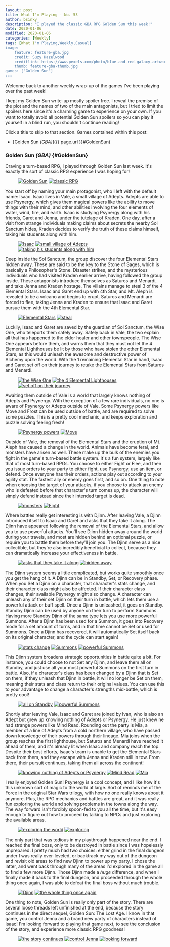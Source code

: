 ```yaml
---
layout: post
title: What I'm Playing - No. 53
author: bsinky
description: "I played the classic GBA RPG Golden Sun this week!"
date: 2020-01-06
modified: 2020-01-06
categories: [Weekly]
tags: [What I'm Playing,Weekly,Casual]
image:
    feature: feature-gba.jpg
    credit: Suzy Hazelwood
    creditlink: https://www.pexels.com/photo/blue-and-red-galaxy-artwork-1629236/
    thumb: feature-gba-thumb.jpg
games: ["Golden Sun"]
---
```


Welcome back to another weekly wrap-up of the games I've been playing over the
past week!

I kept my Golden Sun write-up mostly spoiler free. I reveal the premise of the
plot and the names of two of the main antagonists, but I tried to limit the
spoilers here since it's a charming game to experience on your own. If you want
to totally avoid all potential Golden Sun spoilers so you can play it yourself
in a blind run, you shouldn't continue reading!

Click a title to skip to that section. Games contained within this post:

 - [Golden Sun *(GBA)*]({{ page.url }}#GoldenSun)

<!--more-->

### Golden Sun *(GBA)*    {#GoldenSun}

Craving a turn-based RPG, I played through Golden Sun last week. It's exactly
the sort of classic RPG experience I was hoping for!

<figure class="half">
    <a href="https://i.imgur.com/XYUogCN.png"><img src="https://i.imgur.com/XYUogCNm.png" alt="Golden Sun"/></a>
    <a href="https://i.imgur.com/Y3zBCAf.png"><img src="https://i.imgur.com/Y3zBCAfm.png" alt="classic RPG"/></a>
</figure>

You start off by naming your main protagonist, who I left with the default name:
Isaac. Isaac lives in Vale, a small village of Adepts. Adepts are able to use
Psynergy, which gives them magical powers like the ability to move things with
their mind, and other abilities involving the four elements of water, wind,
fire, and earth. Isaac is studying Psynergy along with his friends, Garet and
Jenna, under the tutelage of Kraden. One day, after a visit from strange
individuals making claims about secrets the nearby Sol Sanctum hides, Kraden
decides to verify the truth of these claims himself, taking his students along
with him.

<figure class="third">
    <a href="https://i.imgur.com/mWTn64i.png"><img src="https://i.imgur.com/mWTn64im.png" alt="Isaac"/></a>
    <a href="https://i.imgur.com/DNMbXjm.png"><img src="https://i.imgur.com/DNMbXjmm.png" alt="small village of Adepts"/></a>
    <a href="https://i.imgur.com/1H9S7q6.png"><img src="https://i.imgur.com/1H9S7q6m.png" alt="taking his students along with him"/></a>
</figure>

Deep inside the Sol Sanctum, the group discover the four Elemental Stars hidden
away. These are said to be the key to the Stone of Sages, which is basically a
Philosopher's Stone. Disaster strikes, and the mysterious individuals who had
visited Kraden earlier arrive, having followed the group inside. These
antagonists introduce themselves as Saturos and Menardi, and take Jenna and
Kraden hostage. The villains manage to steal 3 of the 4 Elemental Stars. Isaac
and Garet end up with 4th Star, and Mt. Aleph is revealed to be a volcano and
begins to erupt. Saturos and Menardi are forced to flee, taking Jenna and Kraden
to ensure that Isaac and Garet pursue them with the 4th Elemental Star.

<figure class="half">
    <a href="https://i.imgur.com/WcFxhQb.png"><img src="https://i.imgur.com/WcFxhQbm.png" alt="Elemental Stars"/></a>
    <a href="https://i.imgur.com/qaSw2mB.png"><img src="https://i.imgur.com/qaSw2mBm.png" alt="steal"/></a>
</figure>

Luckily, Isaac and Garet are saved by the guardian of Sol Sanctum, the Wise One,
who teleports them safely away. Safely back in Vale, the two explain all that
has happened to the elder healer and other townspeople. The Wise One appears
before them, and warns them that they must not let the 4 Elemental Lighthouses
be lit by those who have stolen the other Elemental Stars, as this would unleash
the awesome and destructive power of Alchemy upon the world. With the 1
remaining Elemental Star in hand, Isaac and Garet set off on their journey to
retake the Elemental Stars from Saturos and Menardi.

<figure class="third">
    <a href="https://i.imgur.com/szworfz.png"><img src="https://i.imgur.com/szworfzm.png" alt="the Wise One"/></a>
    <a href="https://i.imgur.com/AHQQ0ie.png"><img src="https://i.imgur.com/AHQQ0iem.png" alt="the 4 Elemental Lighthouses"/></a>
    <a href="https://i.imgur.com/F3svq4n.png"><img src="https://i.imgur.com/F3svq4nm.png" alt="set off on their journey"/></a>
</figure>

Awaiting them outside of Vale is a world that largely knows nothing of Adepts
and Psynergy. With the exception of a few rare individuals, no one is aware of
Psynergy or Adepts outside of Vale. Some Psynergy powers like Move and Frost can
be used outside of battle, and are required to solve some puzzles. This is a
pretty cool mechanic, and keeps exploration and puzzle solving feeling fresh!

<figure class="half">
    <a href="https://i.imgur.com/b7QMlJn.png"><img src="https://i.imgur.com/b7QMlJnm.png" alt="Psynergy powers"/></a>
    <a href="https://i.imgur.com/nhZjyxw.png"><img src="https://i.imgur.com/nhZjyxwm.png" alt="Move"/></a>
</figure>

Outside of Vale, the removal of the Elemental Stars and the eruption of Mt.
Aleph has caused a change in the world. Animals have become feral, and monsters
have arisen as well. These make up the bulk of the enemies you fight in the
game's turn-based battle system. It's a fun system, largely like that of most
turn-based RPGs. You choose to either Fight or Flee, and then you issue orders
to your party to either fight, use Psynergy, use an item, or defend. Once
everyone has their orders, actions play out according to your agility stat. The
fastest ally or enemy goes first, and so on. One thing to note when choosing the
target of your attacks, if you choose to attack an enemy who is defeated before
that character's turn comes up, the character will simply defend instead since
their intended target is dead.

<figure class="half">
    <a href="https://i.imgur.com/3PC6X1b.png"><img src="https://i.imgur.com/3PC6X1bm.png" alt="monsters"/></a>
    <a href="https://i.imgur.com/mb0x79C.png"><img src="https://i.imgur.com/mb0x79Cm.png" alt="Fight"/></a>
</figure>

Where battles really get interesting is with Djinn. After leaving Vale, a Djinn
introduced itself to Isaac and Garet and asks that they take it along. The Djinn
have appeared following the removal of the Elemental Stars, and allow you to use
powerful attacks. You'll see Djinn hidden away around the world during your
travels, and most are hidden behind an optional puzzle, or require you to battle
them before they'll join you. The Djinn serve as a nice collectible, but they're
also incredibly beneficial to collect, because they can dramatically increase
your effectiveness in battle.

<figure class="half">
    <a href="https://i.imgur.com/Y2GfiNx.png"><img src="https://i.imgur.com/Y2GfiNxm.png" alt="asks that they take it along"/></a>
    <a href="https://i.imgur.com/wm8BdlE.png"><img src="https://i.imgur.com/wm8BdlEm.png" alt="hidden away"/></a>
</figure>

The Djinn system seems a little complicated, but works quite smoothly once you
get the hang of it. A Djinn can be in Standby, Set, or Recovery phase. When you
Set a Djinn on a character, that character's stats change, and their character
class might also be affected. If their character class changes, their available
Psynergy might also change. A character can unleash any of their set Djinn on
their turn in battle, which lets them use a powerful attack or buff spell. Once
a Djinn is unleashed, it goes on Standby. Standby Djinn can be used by anyone on
their turn to perform Summons. Having more Standby Djinn of the same type lets
you use more powerful Summons. After a Djinn has been used for a Summon, it goes
into Recovery mode for a set amount of turns, and in that time cannot be Set or
used for Summons. Once a Djinn has recovered, it will automatically Set itself
back on its original character, and the cycle can start again!

<figure class="third">
    <a href="https://i.imgur.com/rUQHanj.png"><img src="https://i.imgur.com/rUQHanjm.png" alt="stats change"/></a>
    <a href="https://i.imgur.com/6zfiH7E.png"><img src="https://i.imgur.com/6zfiH7Em.png" alt="Summons"/></a>
    <a href="https://i.imgur.com/2rCgY6U.png"><img src="https://i.imgur.com/2rCgY6Um.png" alt="powerful Summons"/></a>
</figure>

This Djinn system broadens strategic opportunities in battle quite a bit. For
instance, you could choose to not Set any Djinn, and leave them all on Standby,
and just use all your most powerful Summons on the first turn in battle. Also,
if a character's class has been changed by a Djinn that is Set on them, if they
unleash that Djinn in battle, it will no longer be Set on them, meaning their
stats and class return to their original values. You can use this to your
advantage to change a character's strengths mid-battle, which is pretty cool!

<figure class="half">
    <a href="https://i.imgur.com/PP4T568.png"><img src="https://i.imgur.com/PP4T568m.png" alt="all on Standby"/></a>
    <a href="https://i.imgur.com/uyw3JFZ.png"><img src="https://i.imgur.com/uyw3JFZm.png" alt="powerful Summons"/></a>
</figure>

Shortly after leaving Vale, Isaac and Garet are joined by Ivan, who is also an
Adept but grew up knowing nothing of Adepts or Psynergy. He just knew he had
strange powers like Mind Read. Rounding out the party is Mia, a member of a line
of Adepts from a cold northern village, who have passed down knowledge of their
powers through their lineage. Mia joins when the group reaches the first
lighthouse, but Saturos and Menardi have reached it ahead of them, and it's
already lit when Isaac and company reach the top. Despite their best efforts,
Isaac's team is unable to get the Elemental Stars back from them, and they
escape with Jenna and Kraden still in tow. From there, their pursuit continues,
taking them all across the continent!

<figure class="third">
    <a href="https://i.imgur.com/bBi18ax.png"><img src="https://i.imgur.com/bBi18axm.png" alt="knowing nothing of Adepts or Psynergy"/></a>
    <a href="https://i.imgur.com/deoGfGw.png"><img src="https://i.imgur.com/deoGfGwm.png" alt="Mind Read"/></a>
    <a href="https://i.imgur.com/sLeWUx1.png"><img src="https://i.imgur.com/sLeWUx1m.png" alt="Mia"/></a>
</figure>

I really enjoyed Golden Sun! Psynergy is a cool concept, and I like how it's
this unknown sort of magic to the world at large. Sort of reminds me of the
Force in the original Star Wars trilogy, with how no one really knows about it
anymore. Plus, the RPG mechanics and battles are great, and it was really fun
exploring the world and solving problems in the towns along the way. The way
forward isn't forcibly spoon-fed to you all the time, but it's easy enough to
figure out how to proceed by talking to NPCs and just exploring the available
areas.

<figure class="half">
    <a href="https://i.imgur.com/k90Z1DX.png"><img src="https://i.imgur.com/k90Z1DXm.png" alt="exploring the world"/></a>
    <a href="https://i.imgur.com/S74dYhl.png"><img src="https://i.imgur.com/S74dYhlm.png" alt="exploring"/></a>
</figure>

The only part that was tedious in my playthrough happened near the end. I
reached the final boss, only to be destroyed in battle since I was hopelessly
unprepared. I pretty much had two choices: either grind in the final dungeon
under I was really over-leveled, or backtrack my way out of the dungeon and
revisit old areas to find new Djinn to power up my party. I chose the latter,
and went back through many of the areas I'd explored in the game all to find a
few more Djinn. Those Djinn made a *huge* difference, and when I finally made it
back to the final dungeon, and proceeded through the whole thing once again, I
was able to defeat the final boss without much trouble.

<figure class="half">
    <a href="https://i.imgur.com/q1pDtpI.png"><img src="https://i.imgur.com/q1pDtpIm.png" alt="Djinn"/></a>
    <a href="https://i.imgur.com/GXUj9S6.png"><img src="https://i.imgur.com/GXUj9S6m.png" alt="the whole thing once again"/></a>
</figure>

One thing to note, Golden Sun is really only part of the story. There are
several loose threads left unfinished at the end, because the story continues in
the direct sequel, Golden Sun: The Lost Age. I know in that game, you control
Jenna and a brand new party of characters instead of Isaac! I'm looking forward
to playing that game next, to see the conclusion of the story, and experience
more classic RPG goodness!

<figure class="third">
    <a href="https://i.imgur.com/5dfSvut.png"><img src="https://i.imgur.com/5dfSvutm.png" alt="the story continues"/></a>
    <a href="https://i.imgur.com/FTICLlq.png"><img src="https://i.imgur.com/FTICLlqm.png" alt="control Jenna"/></a>
    <a href="https://i.imgur.com/NVcPC3Q.png"><img src="https://i.imgur.com/NVcPC3Qm.png" alt="looking forward"/></a>
</figure>
